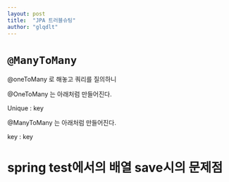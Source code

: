 ```yaml
---
layout: post
title:  "JPA 트러블슈팅"
author: "glqdlt"
---
```



# ```@ManyToMany```

@oneToMany 로 해놓고 쿼리를 질의하니

@OneToMany 는 아래처럼 만들어진다.

Unique : key

@ManyToMany 는 아래처럼 만들어진다.

key : key



# spring test에서의 배열 save시의 문제점
